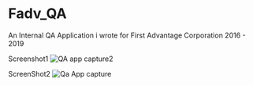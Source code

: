# Fadv_QA
An Internal QA Application i wrote for First Advantage Corporation 2016 - 2019

Screenshot1
![QA app capture2](https://user-images.githubusercontent.com/22352308/146933440-32d21d96-9750-47a0-907d-142bea8ac2b8.PNG)

ScreenShot2
![Qa App capture](https://user-images.githubusercontent.com/22352308/146933439-ebf7721c-5139-4255-95df-0c4eaed05461.PNG)
